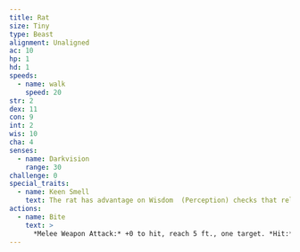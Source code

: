 ```yaml
---
title: Rat
size: Tiny
type: Beast
alignment: Unaligned
ac: 10
hp: 1
hd: 1
speeds:
  - name: walk
    speed: 20
str: 2
dex: 11
con: 9
int: 2
wis: 10
cha: 4
senses:
  - name: Darkvision
    range: 30
challenge: 0
special_traits:
  - name: Keen Smell
    text: The rat has advantage on Wisdom  (Perception) checks that rely on smell.
actions:
  - name: Bite
    text: >
      *Melee Weapon Attack:* +0 to hit, reach 5 ft., one target. *Hit:* 1 piercing damage.
---
```

